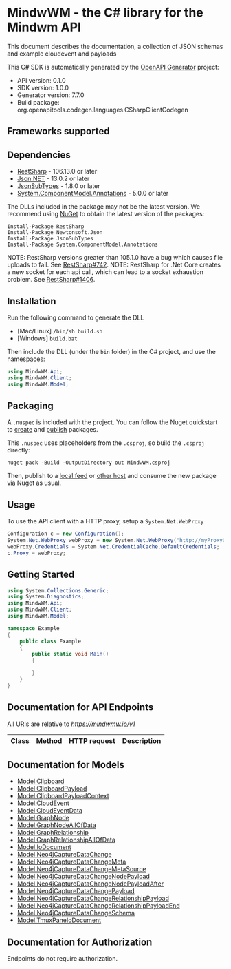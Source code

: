 # MindwWM - the C# library for the Mindwm API

This document describes the documentation, a collection of JSON schemas and example cloudevent and payloads

This C# SDK is automatically generated by the [OpenAPI Generator](https://openapi-generator.tech) project:

- API version: 0.1.0
- SDK version: 1.0.0
- Generator version: 7.7.0
- Build package: org.openapitools.codegen.languages.CSharpClientCodegen

<a id="frameworks-supported"></a>
## Frameworks supported

<a id="dependencies"></a>
## Dependencies

- [RestSharp](https://www.nuget.org/packages/RestSharp) - 106.13.0 or later
- [Json.NET](https://www.nuget.org/packages/Newtonsoft.Json/) - 13.0.2 or later
- [JsonSubTypes](https://www.nuget.org/packages/JsonSubTypes/) - 1.8.0 or later
- [System.ComponentModel.Annotations](https://www.nuget.org/packages/System.ComponentModel.Annotations) - 5.0.0 or later

The DLLs included in the package may not be the latest version. We recommend using [NuGet](https://docs.nuget.org/consume/installing-nuget) to obtain the latest version of the packages:
```
Install-Package RestSharp
Install-Package Newtonsoft.Json
Install-Package JsonSubTypes
Install-Package System.ComponentModel.Annotations
```

NOTE: RestSharp versions greater than 105.1.0 have a bug which causes file uploads to fail. See [RestSharp#742](https://github.com/restsharp/RestSharp/issues/742).
NOTE: RestSharp for .Net Core creates a new socket for each api call, which can lead to a socket exhaustion problem. See [RestSharp#1406](https://github.com/restsharp/RestSharp/issues/1406).

<a id="installation"></a>
## Installation
Run the following command to generate the DLL
- [Mac/Linux] `/bin/sh build.sh`
- [Windows] `build.bat`

Then include the DLL (under the `bin` folder) in the C# project, and use the namespaces:
```csharp
using MindwWM.Api;
using MindwWM.Client;
using MindwWM.Model;
```
<a id="packaging"></a>
## Packaging

A `.nuspec` is included with the project. You can follow the Nuget quickstart to [create](https://docs.microsoft.com/en-us/nuget/quickstart/create-and-publish-a-package#create-the-package) and [publish](https://docs.microsoft.com/en-us/nuget/quickstart/create-and-publish-a-package#publish-the-package) packages.

This `.nuspec` uses placeholders from the `.csproj`, so build the `.csproj` directly:

```
nuget pack -Build -OutputDirectory out MindwWM.csproj
```

Then, publish to a [local feed](https://docs.microsoft.com/en-us/nuget/hosting-packages/local-feeds) or [other host](https://docs.microsoft.com/en-us/nuget/hosting-packages/overview) and consume the new package via Nuget as usual.

<a id="usage"></a>
## Usage

To use the API client with a HTTP proxy, setup a `System.Net.WebProxy`
```csharp
Configuration c = new Configuration();
System.Net.WebProxy webProxy = new System.Net.WebProxy("http://myProxyUrl:80/");
webProxy.Credentials = System.Net.CredentialCache.DefaultCredentials;
c.Proxy = webProxy;
```

<a id="getting-started"></a>
## Getting Started

```csharp
using System.Collections.Generic;
using System.Diagnostics;
using MindwWM.Api;
using MindwWM.Client;
using MindwWM.Model;

namespace Example
{
    public class Example
    {
        public static void Main()
        {

        }
    }
}
```

<a id="documentation-for-api-endpoints"></a>
## Documentation for API Endpoints

All URIs are relative to *https://mindwmw.io/v1*

Class | Method | HTTP request | Description
------------ | ------------- | ------------- | -------------


<a id="documentation-for-models"></a>
## Documentation for Models

 - [Model.Clipboard](docs/Clipboard.md)
 - [Model.ClipboardPayload](docs/ClipboardPayload.md)
 - [Model.ClipboardPayloadContext](docs/ClipboardPayloadContext.md)
 - [Model.CloudEvent](docs/CloudEvent.md)
 - [Model.CloudEventData](docs/CloudEventData.md)
 - [Model.GraphNode](docs/GraphNode.md)
 - [Model.GraphNodeAllOfData](docs/GraphNodeAllOfData.md)
 - [Model.GraphRelationship](docs/GraphRelationship.md)
 - [Model.GraphRelationshipAllOfData](docs/GraphRelationshipAllOfData.md)
 - [Model.IoDocument](docs/IoDocument.md)
 - [Model.Neo4jCaptureDataChange](docs/Neo4jCaptureDataChange.md)
 - [Model.Neo4jCaptureDataChangeMeta](docs/Neo4jCaptureDataChangeMeta.md)
 - [Model.Neo4jCaptureDataChangeMetaSource](docs/Neo4jCaptureDataChangeMetaSource.md)
 - [Model.Neo4jCaptureDataChangeNodePayload](docs/Neo4jCaptureDataChangeNodePayload.md)
 - [Model.Neo4jCaptureDataChangeNodePayloadAfter](docs/Neo4jCaptureDataChangeNodePayloadAfter.md)
 - [Model.Neo4jCaptureDataChangePayload](docs/Neo4jCaptureDataChangePayload.md)
 - [Model.Neo4jCaptureDataChangeRelationshipPayload](docs/Neo4jCaptureDataChangeRelationshipPayload.md)
 - [Model.Neo4jCaptureDataChangeRelationshipPayloadEnd](docs/Neo4jCaptureDataChangeRelationshipPayloadEnd.md)
 - [Model.Neo4jCaptureDataChangeSchema](docs/Neo4jCaptureDataChangeSchema.md)
 - [Model.TmuxPaneIoDocument](docs/TmuxPaneIoDocument.md)


<a id="documentation-for-authorization"></a>
## Documentation for Authorization

Endpoints do not require authorization.

